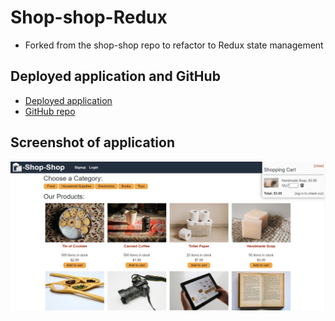 # Shop-shop-Redux
- Forked from the shop-shop repo to refactor to Redux state management

## Deployed application and GitHub
- [Deployed application](https://cryptic-thicket-99291.herokuapp.com/)
- [GitHub repo](https://github.com/SteveB29/shop-shop-Redux)

## Screenshot of application
![Homepage](./client/src/assets/screenshots/homepage.jpg)
